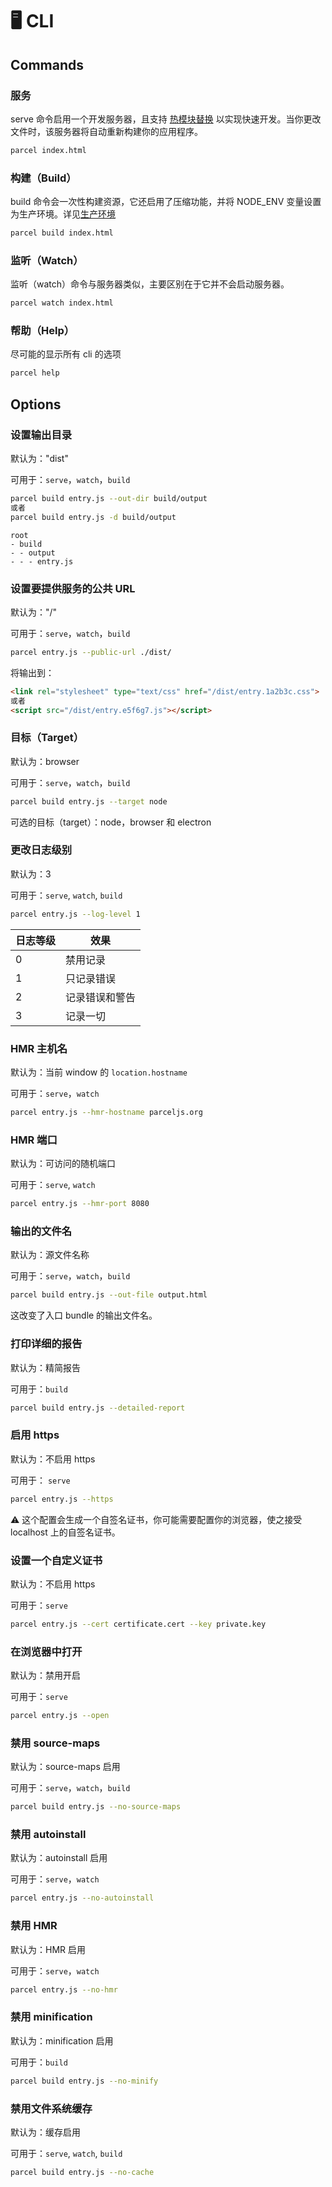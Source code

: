 # 🖥 CLI

## Commands

### 服务

serve 命令启用一个开发服务器，且支持 [热模块替换](hmr.html) 以实现快速开发。当你更改文件时，该服务器将自动重新构建你的应用程序。

```bash
parcel index.html
```

### 构建（Build）

build 命令会一次性构建资源，它还启用了压缩功能，并将 NODE_ENV 变量设置为生产环境。详见[生产环境](production.html)

```bash
parcel build index.html
```

### 监听（Watch）

监听（watch）命令与服务器类似，主要区别在于它并不会启动服务器。

```bash
parcel watch index.html
```

### 帮助（Help）

尽可能的显示所有 cli 的选项

```bash
parcel help
```

## Options

### 设置输出目录

默认为："dist"

可用于：`serve`，`watch`，`build`

```bash
parcel build entry.js --out-dir build/output
或者
parcel build entry.js -d build/output
```

```base
root
- build
- - output
- - - entry.js
```

### 设置要提供服务的公共 URL

默认为："/"

可用于：`serve`，`watch`，`build`

```bash
parcel entry.js --public-url ./dist/
```

将输出到：

```html
<link rel="stylesheet" type="text/css" href="/dist/entry.1a2b3c.css">
或者
<script src="/dist/entry.e5f6g7.js"></script>
```

### 目标（Target）

默认为：browser

可用于：`serve`，`watch`，`build`

```bash
parcel build entry.js --target node
```

可选的目标（target）：node，browser 和 electron

### 更改日志级别

默认为：3

可用于：`serve`, `watch`, `build`

```bash
parcel entry.js --log-level 1
```

| 日志等级 | 效果           |
| -------- | -------------- |
| 0        | 禁用记录       |
| 1        | 只记录错误     |
| 2        | 记录错误和警告 |
| 3        | 记录一切       |

### HMR 主机名

默认为：当前 window 的 `location.hostname`

可用于：`serve`，`watch`

```bash
parcel entry.js --hmr-hostname parceljs.org
```

### HMR 端口

默认为：可访问的随机端口

可用于：`serve`, `watch`

```bash
parcel entry.js --hmr-port 8080
```

### 输出的文件名

默认为：源文件名称

可用于：`serve`，`watch`，`build`

```bash
parcel build entry.js --out-file output.html
```

这改变了入口 bundle 的输出文件名。

### 打印详细的报告

默认为：精简报告

可用于：`build`

```bash
parcel build entry.js --detailed-report
```

### 启用 https

默认为：不启用 https

可用于： `serve`

```bash
parcel entry.js --https
```

⚠️ 这个配置会生成一个自签名证书，你可能需要配置你的浏览器，使之接受 localhost 上的自签名证书。

### 设置一个自定义证书

默认为：不启用 https

可用于：`serve`

```bash
parcel entry.js --cert certificate.cert --key private.key
```

### 在浏览器中打开

默认为：禁用开启

可用于：`serve`

```bash
parcel entry.js --open
```

### 禁用 source-maps

默认为：source-maps 启用

可用于：`serve`，`watch`，`build`

```bash
parcel build entry.js --no-source-maps
```

### 禁用 autoinstall

默认为：autoinstall 启用

可用于：`serve`，`watch`

```bash
parcel entry.js --no-autoinstall
```

### 禁用 HMR

默认为：HMR 启用

可用于：`serve`，`watch`

```bash
parcel entry.js --no-hmr
```

### 禁用 minification

默认为：minification 启用

可用于：`build`

```bash
parcel build entry.js --no-minify
```

### 禁用文件系统缓存

默认为：缓存启用

可用于：`serve`, `watch`, `build`

```bash
parcel build entry.js --no-cache
```
